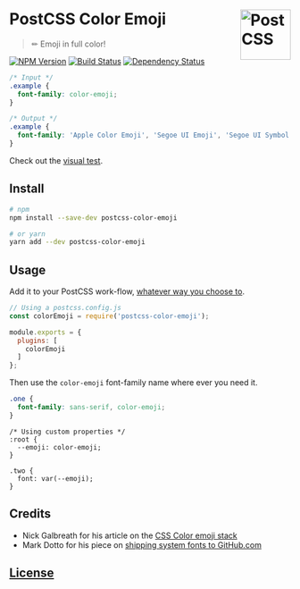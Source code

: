 # PostCSS Color Emoji [<img src="https://postcss.github.io/postcss/logo.svg" alt="PostCSS" width="90" height="90" align="right">][postcss]
> &#x270F; Emoji in full color!

[![NPM Version][npm-img]][npm-url]
[![Build Status][cli-img]][cli-url]
[![Dependency Status][david-img]][david-url]


```css
/* Input */
.example {
  font-family: color-emoji;
}
```


```css
/* Output */
.example {
  font-family: 'Apple Color Emoji', 'Segoe UI Emoji', 'Segoe UI Symbol', 'Noto Color Emoji';
}
```

Check out the <a href="https://philipbordallo.github.io/postcss-color-emoji/">visual test</a>.

## Install

```sh
# npm
npm install --save-dev postcss-color-emoji

# or yarn
yarn add --dev postcss-color-emoji
```


## Usage

Add it to your PostCSS work-flow, [whatever way you choose to](https://github.com/postcss/postcss#usage).

```js
// Using a postcss.config.js
const colorEmoji = require('postcss-color-emoji');

module.exports = {
  plugins: [
    colorEmoji
  ]
};

```

Then use the `color-emoji` font-family name where ever you need it.

```css
.one {
  font-family: sans-serif, color-emoji;
}
```

```pcss
/* Using custom properties */
:root {
  --emoji: color-emoji;
}

.two {
  font: var(--emoji);
}
```

## Credits
- Nick Galbreath for his article on the [CSS Color emoji stack](https://www.client9.com/css-color-emoji-stack/)
- Mark Dotto for his piece on [shipping system fonts to GitHub.com](http://markdotto.com/2018/02/07/github-system-fonts/)


## [License](./LICENSE) ##


[david-img]: https://img.shields.io/david/philipbordallo/postcss-color-emoji.svg
[david-url]: https://david-dm.org/philipbordallo/postcss-color-emoji

[cli-img]: https://img.shields.io/travis/philipbordallo/postcss-color-emoji.svg
[cli-url]: https://travis-ci.org/philipbordallo/postcss-color-emoji

[npm-img]: https://img.shields.io/npm/v/postcss-color-emoji.svg
[npm-url]: https://www.npmjs.com/package/postcss-color-emoji

[postcss]: https://github.com/postcss/postcss
